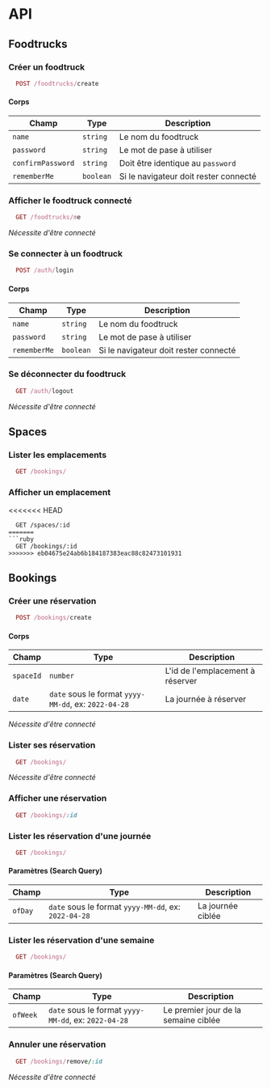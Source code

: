# API

## Foodtrucks

### Créer un foodtruck

```ruby
  POST /foodtrucks/create
```

#### Corps

| Champ             | Type      | Description                           |
| ----------------- | --------- | ------------------------------------- |
| `name`            | `string`  | Le nom du foodtruck                   |
| `password`        | `string`  | Le mot de pase à utiliser             |
| `confirmPassword` | `string`  | Doit être identique au `password`     |
| `rememberMe`      | `boolean` | Si le navigateur doit rester connecté |

### Afficher le foodtruck connecté

```ruby
  GET /foodtrucks/me
```

*Nécessite d'être connecté*

### Se connecter à un foodtruck

```ruby
  POST /auth/login
```

#### Corps

| Champ        | Type      | Description                           |
| ------------ | --------- | ------------------------------------- |
| `name`       | `string`  | Le nom du foodtruck                   |
| `password`   | `string`  | Le mot de pase à utiliser             |
| `rememberMe` | `boolean` | Si le navigateur doit rester connecté |

### Se déconnecter du foodtruck

```ruby
  GET /auth/logout
```

*Nécessite d'être connecté*

## Spaces

### Lister les emplacements

```ruby
  GET /bookings/
```

### Afficher un  emplacement

<<<<<<< HEAD
```http
  GET /spaces/:id
=======
```ruby
  GET /bookings/:id
>>>>>>> eb04675e24ab6b184187383eac88c82473101931
```

## Bookings

### Créer une réservation

```ruby
  POST /bookings/create
```

#### Corps

| Champ     | Type                                                 | Description                      |
| --------- | ---------------------------------------------------- | -------------------------------- |
| `spaceId` | `number`                                             | L'id de l'emplacement à réserver |
| `date`    | `date` sous le format `yyyy-MM-dd`, ex: `2022-04-28` | La journée à réserver            |

*Nécessite d'être connecté*

### Lister ses réservation

```ruby
  GET /bookings/
````

*Nécessite d'être connecté*

### Afficher une réservation

```ruby
  GET /bookings/:id
```

### Lister les réservation d'une journée

```ruby
  GET /bookings/
```

#### Paramètres (Search Query)

| Champ   | Type                                                 | Description       |
| ------- | ---------------------------------------------------- | ----------------- |
| `ofDay` | `date` sous le format `yyyy-MM-dd`, ex: `2022-04-28` | La journée ciblée |

### Lister les réservation d'une semaine


```ruby
  GET /bookings/
```

#### Paramètres (Search Query)

| Champ    | Type                                                 | Description                          |
| -------- | ---------------------------------------------------- | ------------------------------------ |
| `ofWeek` | `date` sous le format `yyyy-MM-dd`, ex: `2022-04-28` | Le premier jour de la semaine ciblée |

### Annuler une réservation

```ruby
  GET /bookings/remove/:id
``` 

*Nécessite d'être connecté*
